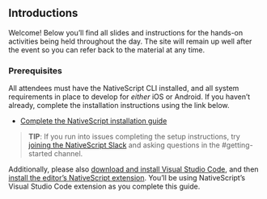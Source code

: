 ## Introductions

Welcome! Below you’ll find all slides and instructions for the hands-on activities being held throughout the day. The site will remain up well after the event so you can refer back to the material at any time.

### Prerequisites

All attendees must have the NativeScript CLI installed, and all system requirements in place to develop for _either_ iOS or Android. If you haven’t already, complete the installation instructions using the link below.

* [Complete the NativeScript installation guide](http://docs.nativescript.org/angular/start/quick-setup.html)

> **TIP**: If you run into issues completing the setup instructions, try [joining the NativeScript Slack](http://developer.telerik.com/wp-login.php?action=slack-invitation) and asking questions in the #getting-started channel.

Additionally, please also [download and install Visual Studio Code](https://code.visualstudio.com/download), and then [install the editor’s NativeScript extension](https://docs.nativescript.org/tooling/visual-studio-code-extension#installation). You’ll be using NativeScript’s Visual Studio Code extension as you complete this guide.

